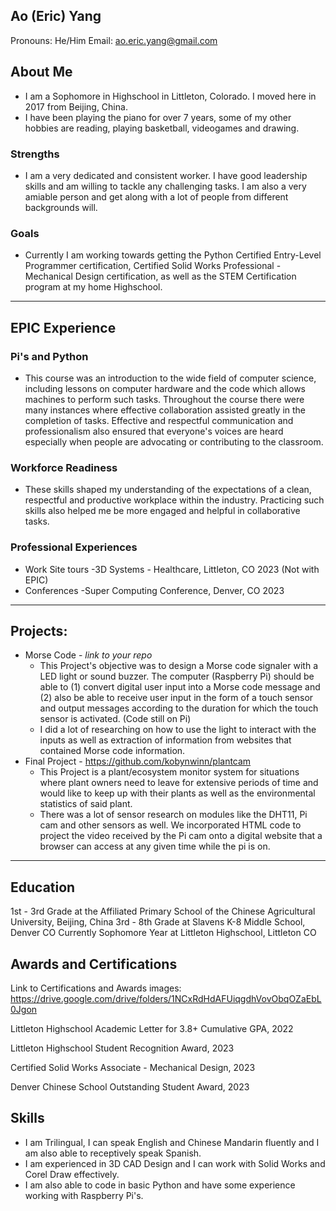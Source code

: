 ## Ao (Eric) Yang
Pronouns: He/Him
Email: ao.eric.yang@gmail.com
## About Me
* I am a Sophomore in Highschool in Littleton, Colorado. I moved here in 2017 from Beijing, China.
* I have been playing the piano for over 7 years, some of my other hobbies are reading, playing basketball, videogames and drawing.
### Strengths
- I am a very dedicated and consistent worker. I have good leadership skills and am willing to tackle any challenging tasks. I am also a very amiable person and get along with a lot of people from different backgrounds will.
### Goals
- Currently I am working towards getting the Python Certified Entry-Level Programmer certification, Certified Solid Works Professional - Mechanical Design certification, as well as the STEM Certification program at my home Highschool.

---
## EPIC Experience

### Pi's and Python
* This course was an introduction to the wide field of computer science, including lessons on computer hardware and the code which allows machines to perform such tasks. Throughout the course there were many instances where effective collaboration assisted greatly in the completion of tasks. Effective and respectful communication and professionalism also ensured that everyone's voices are heard especially when people are advocating or contributing to the classroom.

### Workforce Readiness
* These skills shaped my understanding of the expectations of a clean, respectful and productive workplace within the industry. Practicing such skills also helped me be more engaged and helpful in collaborative tasks.

### Professional Experiences
- Work Site tours
-3D Systems - Healthcare, Littleton, CO 2023 (Not with EPIC)
- Conferences
-Super Computing Conference, Denver, CO 2023

---
## Projects: 
-  Morse Code - *link to your repo* 
	- This Project's objective was to design a Morse code signaler with a LED light or sound buzzer. The computer (Raspberry Pi) should be able to (1) convert digital user input into a Morse code message and (2) also be able to receive user input in the form of a touch sensor and output messages according to the duration for which the touch sensor is activated. (Code still on Pi)
	- I did a lot of researching on how to use the light to interact with the inputs as well as extraction of information from websites that contained Morse code information.
- Final Project - https://github.com/kobynwinn/plantcam
	 - This Project is a plant/ecosystem monitor system for situations where plant owners need to leave for extensive periods of time and would like to keep up with their plants as well as the environmental statistics of said plant.
	-  There was a lot of sensor research on modules like the DHT11, Pi cam and other sensors as well. We incorporated HTML code to project the video received by the Pi cam onto a digital website that a browser can access at any given time while the pi is on.


---

## Education
1st - 3rd Grade at the Affiliated Primary School of the Chinese Agricultural University, Beijing, China
3rd - 8th Grade at Slavens K-8 Middle School, Denver CO
Currently Sophomore Year at Littleton Highschool, Littleton CO
## Awards and Certifications
Link to Certifications and Awards images: https://drive.google.com/drive/folders/1NCxRdHdAFUiqgdhVovObqOZaEbL0Jgon

Littleton Highschool Academic Letter for 3.8+ Cumulative GPA, 2022

Littleton Highschool Student Recognition Award, 2023

Certified Solid Works Associate - Mechanical Design, 2023

Denver Chinese School Outstanding Student Award, 2023
## Skills
- I am Trilingual, I can speak English and Chinese Mandarin fluently and I am also able to receptively speak Spanish.
- I am experienced in 3D CAD Design and I can work with Solid Works and Corel Draw effectively.
- I am also able to code in basic Python and have some experience working with Raspberry Pi's.  